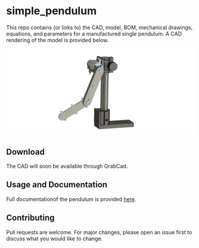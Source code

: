 # simple_pendulum

This repo contains (or links to) the CAD, model, BOM, mechanical drawings, equations, and parameters for a manufactured single pendulum. A CAD rendering of the model is provided below.

![Single Pendulum CAD Rendering](https://github.com/Khasawneh-Lab/double_pendulum/blob/master/figures/Double_Pendulum_Rendering.JPG)

## Download

The CAD will soon be available through GrabCad.

## Usage and Documentation

Full documentationof the pendulum is provided [here](https://github.com/Khasawneh-Lab/double_pendulum/blob/master/DP_Experiment_MFG_and_Params.pdf).

## Contributing

Pull requests are welcome. For major changes, please open an issue first to discuss what you would like to change.
